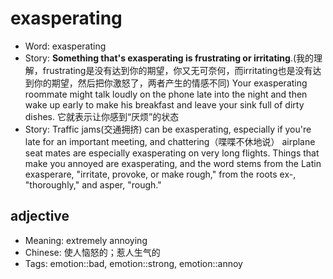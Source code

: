 # exasperating

- Word: exasperating
- Story: **Something that's exasperating is frustrating or irritating**.(我的理解，frustrating是没有达到你的期望，你又无可奈何，而irritating也是没有达到你的期望，然后把你激怒了，两者产生的情感不同) Your exasperating roommate might talk loudly on the phone late into the night and then wake up early to make his breakfast and leave your sink full of dirty dishes. 它就表示让你感到“厌烦”的状态
- Story: Traffic jams(交通拥挤) can be exasperating, especially if you're late for an important meeting, and chattering（喋喋不休地说） airplane seat mates are especially exasperating on very long flights. Things that make you annoyed are exasperating, and the word stems from the Latin exasperare, "irritate, provoke, or make rough," from the roots ex-, "thoroughly," and asper, "rough."

## adjective

- Meaning: extremely annoying
- Chinese: 使人恼怒的；惹人生气的
- Tags: emotion::bad, emotion::strong, emotion::annoy

